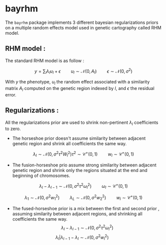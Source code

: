 # bayrhm
 
The `bayrhm` package implements 3 different bayesian regularizations priors on a multiple random effects model used in genetic cartography called RHM model.

## RHM model :

The standard RHM model is as follow :

$$
y = \sum_l \lambda_l u_l + \epsilon \quad \quad u_l \sim \mathcal N(0,A_l)\quad \quad \epsilon \sim \mathcal N(0,\sigma^2)
$$

With $y$ the phenotype, $u_l$ the random effect associated with a similarity matrix $A_l$ computed on the genetic region indexed by $l$, and $\epsilon$ the residual error.

## Regularizations :

All the regularizations prior are used to shrink non-pertinent $\lambda_l$ coefficients to zero.

+ The horseshoe prior doesn't assume similarity between adjacent genetic region and shrink all coefficients the same way.

$$
\lambda_l \sim \mathcal N(0,\sigma^2\tau^2W_l^2) \tau^2 \sim \mathcal C^+(0,1) \quad \quad w_l \sim \mathcal C^+(0,1)
$$

+ The fusion-horseshoe prio assume strong similarity between adjacent genetic region and shrink only the regions situated at the end and beginning of chromosomes.

$$
\lambda_l - \lambda_{l-1} \sim \mathcal N(0,\sigma^2\tau^2\omega_l^2) \quad \quad \omega_l \sim \mathcal C^+(0,1)
$$

$$
\lambda_1 \sim \mathcal N(0,\sigma^2w_1^2) \quad \quad \lambda_L \sim \mathcal N(0,\sigma^2w_2^2) \quad \quad w_l \sim \mathcal C^+(0,1)
$$

+ The fused-horseshoe prior is a mix between the first and second prior , assuming similarity between adjacent regions, and shrinking all coefficients the same way.
$$
\lambda_l - \lambda_{l-1} \sim \mathcal N(0,\sigma^2\tau^2\omega_l^2)
$$
$$
\lambda_l|\lambda_{l-1}-\lambda_l \sim \mathcal N(0,\sigma^2w_l^2) \quad \quad 
$$


